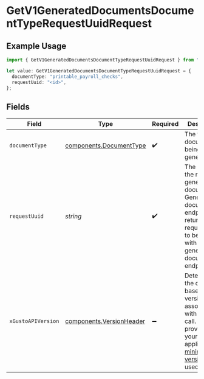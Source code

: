 # GetV1GeneratedDocumentsDocumentTypeRequestUuidRequest

## Example Usage

```typescript
import { GetV1GeneratedDocumentsDocumentTypeRequestUuidRequest } from "@gusto/embedded-api/models/operations";

let value: GetV1GeneratedDocumentsDocumentTypeRequestUuidRequest = {
  documentType: "printable_payroll_checks",
  requestUuid: "<id>",
};
```

## Fields

| Field                                                                                                                                                                                                                        | Type                                                                                                                                                                                                                         | Required                                                                                                                                                                                                                     | Description                                                                                                                                                                                                                  |
| ---------------------------------------------------------------------------------------------------------------------------------------------------------------------------------------------------------------------------- | ---------------------------------------------------------------------------------------------------------------------------------------------------------------------------------------------------------------------------- | ---------------------------------------------------------------------------------------------------------------------------------------------------------------------------------------------------------------------------- | ---------------------------------------------------------------------------------------------------------------------------------------------------------------------------------------------------------------------------- |
| `documentType`                                                                                                                                                                                                               | [components.DocumentType](../../models/components/documenttype.md)                                                                                                                                                           | :heavy_check_mark:                                                                                                                                                                                                           | The type of document being generated                                                                                                                                                                                         |
| `requestUuid`                                                                                                                                                                                                                | *string*                                                                                                                                                                                                                     | :heavy_check_mark:                                                                                                                                                                                                           | The UUID of the request to generate a document. Generate document endpoints return request_uuids to be used with the GET generated document endpoint.                                                                        |
| `xGustoAPIVersion`                                                                                                                                                                                                           | [components.VersionHeader](../../models/components/versionheader.md)                                                                                                                                                         | :heavy_minus_sign:                                                                                                                                                                                                           | Determines the date-based API version associated with your API call. If none is provided, your application's [minimum API version](https://docs.gusto.com/embedded-payroll/docs/api-versioning#minimum-api-version) is used. |